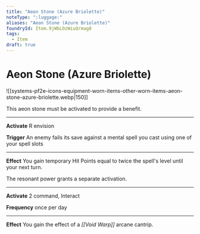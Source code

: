 ```yaml
---
title: "Aeon Stone (Azure Briolette)"
noteType: ":luggage:"
aliases: "Aeon Stone (Azure Briolette)"
foundryId: Item.9jWbLOzWiuQrmag8
tags:
  - Item
draft: true
---
```


# Aeon Stone (Azure Briolette)
![[systems-pf2e-icons-equipment-worn-items-other-worn-items-aeon-stone-azure-briolette.webp|150]]

This aeon stone must be activated to provide a benefit.

* * *

**Activate** R envision

**Trigger** An enemy fails its save against a mental spell you cast using one of your spell slots

* * *

**Effect** You gain temporary Hit Points equal to twice the spell's level until your next turn.

The resonant power grants a separate activation.

* * *

**Activate** 2 command, Interact

**Frequency** once per day

* * *

**Effect** You gain the effect of a _[[Void Warp]]_ arcane cantrip.
